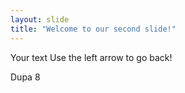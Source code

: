 ```yaml
---
layout: slide
title: "Welcome to our second slide!"
---
```

Your text
Use the left arrow to go back!

Dupa 8
